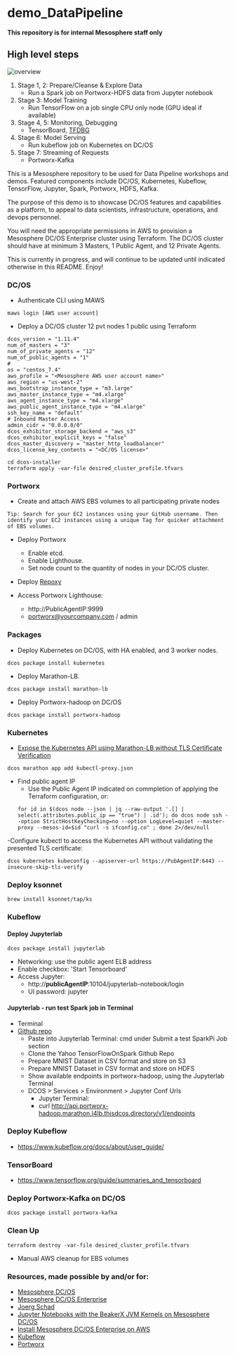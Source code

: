 # demo_DataPipeline
**This repository is for internal Mesosphere staff only**

## High level steps
![overview](https://i.imgur.com/BEpyVYS.png)
1. Stage 1, 2: Prepare/Cleanse & Explore Data
    - Run a Spark job on Portworx-HDFS data from Jupyter notebook
2. Stage 3: Model Training
    - Run TensorFlow on a job single CPU only node (GPU ideal if available)
3. Stage 4, 5: Monitoring, Debugging
    - TensorBoard, [TFDBG](https://www.tensorflow.org/guide/debugger)
4. Stage 6: Model Serving 
    - Run kubeflow job on Kubernetes on DC/OS
5. Stage 7: Streaming of Requests
    - Portworx-Kafka

This is a Mesosphere repository to be used for Data Pipeline workshops and demos. Featured components include DC/OS, Kubernetes, Kubeflow, TensorFlow, Jupyter, Spark, Portworx, HDFS, Kafka. 

The purpose of this demo is to showcase DC/OS features and capabilities as a platform, to appeal to data scientists, infrastructure, operations, and devops personnel. 

You will need the appropriate permissions in AWS to provision a Mesosphere DC/OS Enterprise cluster using Terraform. 
The DC/OS cluster should have at minimum 3 Masters, 1 Public Agent, and 12 Private Agents.

This is currently in progress, and will continue to be updated until indicated otherwise in this README. Enjoy!


### DC/OS
  - Authenticate CLI using MAWS
```
maws login [AWS user account]
```
  - Deploy a DC/OS cluster 12 pvt nodes 1 public using Terraform
```
dcos_version = "1.11.4"
num_of_masters = "3"
num_of_private_agents = "12"
num_of_public_agents = "1"
#
os = "centos_7.4"
aws_profile = "<Mesosphere AWS user account name>"
aws_region = "us-west-2"
aws_bootstrap_instance_type = "m3.large"
aws_master_instance_type = "m4.xlarge"
aws_agent_instance_type = "m4.xlarge"
aws_public_agent_instance_type = "m4.xlarge"
ssh_key_name = "default"
# Inbound Master Access
admin_cidr = "0.0.0.0/0"
dcos_exhibitor_storage_backend = "aws_s3"
dcos_exhibitor_explicit_keys = "false"
dcos_master_discovery = "master_http_loadbalancer"
dcos_license_key_contents = "<DC/OS license>"
```
```
cd dcos-installer
terraform apply -var-file desired_cluster_profile.tfvars
```

### Portworx
  - Create and attach AWS EBS volumes to all participating private nodes
  ```
  Tip: Search for your EC2 instances using your GitHub username. Then identify your EC2 instances using a unique Tag for quicker attachment of EBS volumes.
  ```
  - Deploy Portworx
    - Enable etcd.
    - Enable Lighthouse.
    - Set node count to the quantity of nodes in your DC/OS cluster.

  - Deploy [Repoxy](https://docs.portworx.com/scheduler/mesosphere-dcos/lighthouse-marathon.html#accessing-lighthouse)
  - Access Portworx Lighthouse: 
    - http://PublicAgentIP:9999
    - portworx@yourcompany.com / admin


### Packages
  - Deploy Kubernetes on DC/OS, with HA enabled, and 3 worker nodes.
```
dcos package install kubernetes
```
  - Deploy Marathon-LB.
```
dcos package install marathon-lb
```
  - Deploy Portworx-hadoop on DC/OS
```
dcos package install portworx-hadoop
```


### Kubernetes
  - [Expose the Kubernetes API using Marathon-LB without TLS Certificate Verification](https://docs.mesosphere.com/services/kubernetes/1.2.0-1.10.5/exposing-the-kubernetes-api-marathonlb/)
```
dcos marathon app add kubectl-proxy.json
```
  - Find public agent IP
    - Use the Public Agent IP indicated on commpletion of applying the Terraform configuration, or:
    ```
    for id in $(dcos node --json | jq --raw-output '.[] | select(.attributes.public_ip == "true") | .id'); do dcos node ssh --option StrictHostKeyChecking=no --option LogLevel=quiet --master-proxy --mesos-id=$id "curl -s ifconfig.co" ; done 2>/dev/null
    ``` 
  -Configure kubectl to access the Kubernetes API without validating the presented TLS certificate:
```
dcos kubernetes kubeconfig --apiserver-url https://PubAgentIP:6443 --insecure-skip-tls-verify
```

### Deploy ksonnet
```
brew install ksonnet/tap/ks
```

### Kubeflow
#### Deploy Jupyterlab
```
dcos package install jupyterlab
```

  - Networking: use the public agent ELB address
  - Enable checkbox: 'Start Tensorboard'
- Access Jupyter: 
    - http://**publicAgentIP**:10104/jupyterlab-notebook/login
    - UI password: jupyter



#### Jupyterlab - run test Spark job in Terminal
  - Terminal
  - [Github repo](https://github.com/dcos-labs/dcos-jupyterlab-service/blob/master/DEPLOY-STRICT.md)
    - Paste into Jupyterlab Terminal: cmd under Submit a test SparkPi Job section
    - Clone the Yahoo TensorFlowOnSpark Github Repo
    - Prepare MNIST Dataset in CSV format and store on S3
    - Prepare MNIST Dataset in CSV format and store on HDFS
    - Show available endpoints in portworx-hadoop, using the Jupyterlab Terminal
    - DCOS > Services > Environment > Jupyter Conf Urls
      - Jupyter Terminal: 
      - curl http://api.portworx-hadoop.marathon.l4lb.thisdcos.directory/v1/endpoints


### Deploy Kubeflow
* https://www.kubeflow.org/docs/about/user_guide/

### TensorBoard
* https://www.tensorflow.org/guide/summaries_and_tensorboard


### Deploy Portworx-Kafka on DC/OS
```
dcos package install portworx-kafka
```


### Clean Up
```
terraform destroy -var-file desired_cluster_profile.tfvars
```
* Manual AWS cleanup for EBS volumes

















### Resources, made possible by and/or for:
* [Mesosphere DC/OS](https://dcos.io)
* [Mesosphere DC/OS Enterprise](https://mesosphere.com/product)
* [Joerg Schad](https://github.com/joerg84)
* [Jupyter Notebooks with the BeakerX JVM Kernels on Mesosphere DC/OS](https://github.com/dcos-labs/dcos-jupyterlab-service/blob/master/DEPLOY-STRICT.md)
* [Install Mesosphere DC/OS Enterprise on AWS](https://github.com/mesosphere/terraform-dcos-enterprise/blob/master/aws/README.md)
* [Kubeflow](https://www.kubeflow.org)
* [Portworx](https://www.portworx.com)
